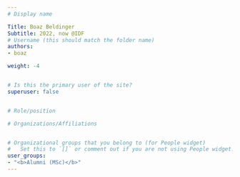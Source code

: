 ```yaml
---
# Display name

Title: Boaz Beldinger
Subtitle: 2022, now @IDF
# Username (this should match the folder name)
authors:
- boaz

weight: -4


# Is this the primary user of the site?
superuser: false


# Role/position

# Organizations/Affiliations


# Organizational groups that you belong to (for People widget)
#   Set this to `[]` or comment out if you are not using People widget.
user_groups:
- "<b>Alumni (MSc)</b>"
---
```


